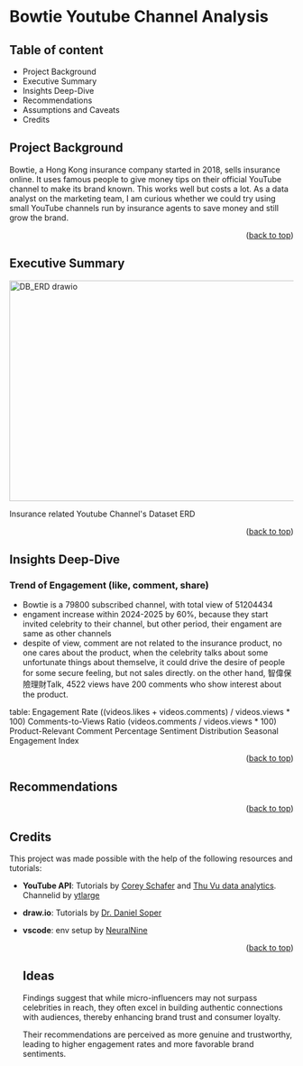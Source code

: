 <!-- anchor tag for back-to-top links -->
<a name="readme-top"></a>

# Bowtie Youtube Channel Analysis

## Table of content
- Project Background
- Executive Summary
- Insights Deep-Dive
- Recommendations
- Assumptions and Caveats
- Credits

## Project Background
Bowtie, a Hong Kong insurance company started in 2018, sells insurance online. It uses famous people to give money tips on their official YouTube channel to make its brand known. This works well but costs a lot. As a data analyst on the marketing team, I am curious whether we could try using small YouTube channels run by insurance agents to save money and still grow the brand.

  <p align="right">(<a href="#readme-top">back to top</a>)</p>

## Executive Summary
<img width="545" height="391" alt="DB_ERD drawio" src="https://github.com/user-attachments/assets/c00c99ee-1d5a-4d54-bbc6-6517da7d8363" />

Insurance related Youtube Channel's Dataset ERD

  <p align="right">(<a href="#readme-top">back to top</a>)</p>
 

## Insights Deep-Dive
### Trend of Engagement (like, comment, share)
- Bowtie is a 79800 subscribed channel, with total view of 51204434
- engament increase within 2024-2025 by 60%, because they start invited celebrity to their channel, but other period, their engament are same as other channels
- despite of view, comment are not related to the insurance product, no one cares about the product, when the celebrity talks about some unfortunate things about themselve, it could drive the desire of people for some secure feeling, but not sales directly. on the other hand, 智偉保險理財Talk, 4522 views have 200 comments who show interest about the product.

table:
Engagement Rate ((videos.likes + videos.comments) / videos.views * 100)
Comments-to-Views Ratio (videos.comments / videos.views * 100)
Product-Relevant Comment Percentage
Sentiment Distribution
Seasonal Engagement Index

  <p align="right">(<a href="#readme-top">back to top</a>)</p>
  
## Recommendations
  <p align="right">(<a href="#readme-top">back to top</a>)</p>

<!-- CREDITS -->
## Credits
This project was made possible with the help of the following resources and tutorials:
- **YouTube API**: Tutorials by [Corey Schafer](https://www.youtube.com/watch?v=th5_9woFJmk) and [Thu Vu data analytics](https://www.youtube.com/watch?v=D56_Cx36oGY). Channelid by [ytlarge](https://ytlarge.com/channel-id-finder/channel/UCD5Lx-3KCYZzCzGF2A60STg)
- **draw.io**: Tutorials by [Dr. Daniel Soper](https://www.youtube.com/watch?v=lAtCySGDD48)
- **vscode**: env setup by [NeuralNine](https://www.youtube.com/watch?v=8dlQ_nDE7dQ)

  <p align="right">(<a href="#readme-top">back to top</a>)</p>

  ## Ideas
  Findings  suggest  that  while  micro-influencers may not surpass celebrities in reach, they often excel in building authentic connections with audiences, thereby enhancing brand trust and consumer loyalty.

  Their  recommendations  are  perceived  as more  genuine  and  trustworthy,  leading  to  higher  engagement  rates  and  more favorable brand sentiments.

